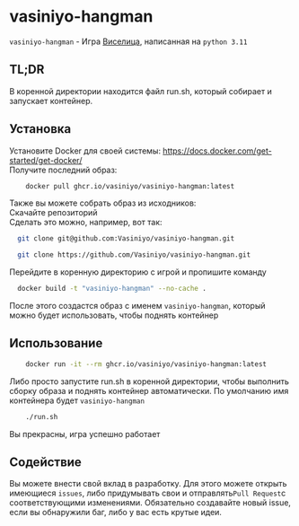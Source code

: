 # vasiniyo-hangman

`vasiniyo-hangman` - Игра [Виселица](https://ru.wikipedia.org/wiki/Виселица_(игра)), написанная на `python 3.11`

## TL;DR
В коренной директории находится файл run.sh, который собирает и запускает контейнер.

## Установка
Установите Docker для своей системы: https://docs.docker.com/get-started/get-docker/<br>
Получите последний образ:

```bash
    docker pull ghcr.io/vasiniyo/vasiniyo-hangman:latest
```

Также вы можете собрать образ из исходников:<br>
Скачайте репозиторий<br>
Сделать это можно, например, вот так:
```bash
  git clone git@github.com:Vasiniyo/vasiniyo-hangman.git
```
```bash
  git clone https://github.com/Vasiniyo/vasiniyo-hangman.git
```
Перейдите в коренную директорию с игрой и пропишите команду
```bash
  docker build -t "vasiniyo-hangman" --no-cache .
```
После этого создастся образ с именем `vasiniyo-hangman`, который можно будет использовать, чтобы поднять контейнер


## Использование
```bash
    docker run -it --rm ghcr.io/vasiniyo/vasiniyo-hangman:latest
```
Либо просто запустите run.sh в коренной директории, чтобы выполнить сборку образа и поднять контейнер автоматически.
По умолчанию имя контейнера будет `vasiniyo-hangman`
```bash
    ./run.sh
```

Вы прекрасны, игра успешно работает

## Содействие

Вы можете внести свой вклад в разработку. Для этого можете открыть имеющиеся `issues`,
либо придумывать свои и отправлять`Pull Request`с соответствующими изменениями.
Обязательно создавайте новый issue, если вы обнаружили баг, либо у вас есть крутые идеи.
